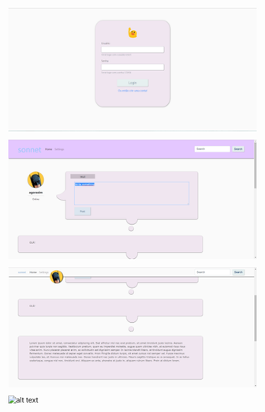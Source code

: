 ![alt text](/sonnetprint.png)

![alt text](/sonnet1.png)

![alt text](/sonnet2.png)

![alt text](/sonnet3.png)
